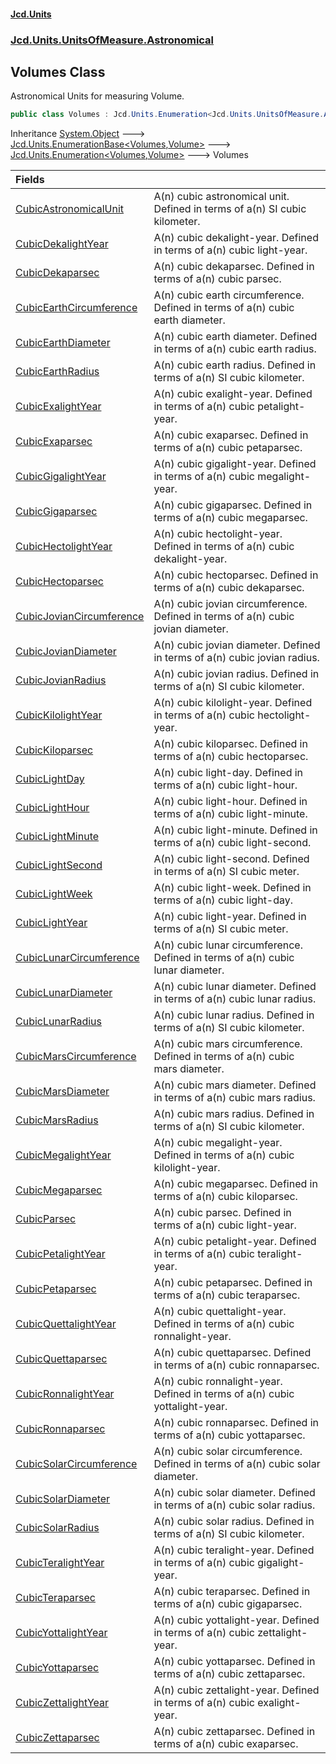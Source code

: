 #### [Jcd.Units](index.md 'index')
### [Jcd.Units.UnitsOfMeasure.Astronomical](Jcd.Units.UnitsOfMeasure.Astronomical.md 'Jcd.Units.UnitsOfMeasure.Astronomical')

## Volumes Class

Astronomical Units for measuring Volume.

```csharp
public class Volumes : Jcd.Units.Enumeration<Jcd.Units.UnitsOfMeasure.Astronomical.Volumes, Jcd.Units.UnitTypes.Volume>
```

Inheritance [System.Object](https://docs.microsoft.com/en-us/dotnet/api/System.Object 'System.Object') &#129106; [Jcd.Units.EnumerationBase&lt;](Jcd.Units.EnumerationBase_TEnumeration,T_.md 'Jcd.Units.EnumerationBase<TEnumeration,T>')[Volumes](Jcd.Units.UnitsOfMeasure.Astronomical.Volumes.md 'Jcd.Units.UnitsOfMeasure.Astronomical.Volumes')[,](Jcd.Units.EnumerationBase_TEnumeration,T_.md 'Jcd.Units.EnumerationBase<TEnumeration,T>')[Volume](Jcd.Units.UnitTypes.Volume.md 'Jcd.Units.UnitTypes.Volume')[&gt;](Jcd.Units.EnumerationBase_TEnumeration,T_.md 'Jcd.Units.EnumerationBase<TEnumeration,T>') &#129106; [Jcd.Units.Enumeration&lt;](Jcd.Units.Enumeration_TEnumeration,T_.md 'Jcd.Units.Enumeration<TEnumeration,T>')[Volumes](Jcd.Units.UnitsOfMeasure.Astronomical.Volumes.md 'Jcd.Units.UnitsOfMeasure.Astronomical.Volumes')[,](Jcd.Units.Enumeration_TEnumeration,T_.md 'Jcd.Units.Enumeration<TEnumeration,T>')[Volume](Jcd.Units.UnitTypes.Volume.md 'Jcd.Units.UnitTypes.Volume')[&gt;](Jcd.Units.Enumeration_TEnumeration,T_.md 'Jcd.Units.Enumeration<TEnumeration,T>') &#129106; Volumes

| Fields | |
| :--- | :--- |
| [CubicAstronomicalUnit](Jcd.Units.UnitsOfMeasure.Astronomical.Volumes.CubicAstronomicalUnit.md 'Jcd.Units.UnitsOfMeasure.Astronomical.Volumes.CubicAstronomicalUnit') | A(n) cubic astronomical unit. Defined in terms of a(n) SI cubic kilometer. |
| [CubicDekalightYear](Jcd.Units.UnitsOfMeasure.Astronomical.Volumes.CubicDekalightYear.md 'Jcd.Units.UnitsOfMeasure.Astronomical.Volumes.CubicDekalightYear') | A(n) cubic dekalight-year. Defined in terms of a(n) cubic light-year. |
| [CubicDekaparsec](Jcd.Units.UnitsOfMeasure.Astronomical.Volumes.CubicDekaparsec.md 'Jcd.Units.UnitsOfMeasure.Astronomical.Volumes.CubicDekaparsec') | A(n) cubic dekaparsec. Defined in terms of a(n) cubic parsec. |
| [CubicEarthCircumference](Jcd.Units.UnitsOfMeasure.Astronomical.Volumes.CubicEarthCircumference.md 'Jcd.Units.UnitsOfMeasure.Astronomical.Volumes.CubicEarthCircumference') | A(n) cubic earth circumference. Defined in terms of a(n) cubic earth diameter. |
| [CubicEarthDiameter](Jcd.Units.UnitsOfMeasure.Astronomical.Volumes.CubicEarthDiameter.md 'Jcd.Units.UnitsOfMeasure.Astronomical.Volumes.CubicEarthDiameter') | A(n) cubic earth diameter. Defined in terms of a(n) cubic earth radius. |
| [CubicEarthRadius](Jcd.Units.UnitsOfMeasure.Astronomical.Volumes.CubicEarthRadius.md 'Jcd.Units.UnitsOfMeasure.Astronomical.Volumes.CubicEarthRadius') | A(n) cubic earth radius. Defined in terms of a(n) SI cubic kilometer. |
| [CubicExalightYear](Jcd.Units.UnitsOfMeasure.Astronomical.Volumes.CubicExalightYear.md 'Jcd.Units.UnitsOfMeasure.Astronomical.Volumes.CubicExalightYear') | A(n) cubic exalight-year. Defined in terms of a(n) cubic petalight-year. |
| [CubicExaparsec](Jcd.Units.UnitsOfMeasure.Astronomical.Volumes.CubicExaparsec.md 'Jcd.Units.UnitsOfMeasure.Astronomical.Volumes.CubicExaparsec') | A(n) cubic exaparsec. Defined in terms of a(n) cubic petaparsec. |
| [CubicGigalightYear](Jcd.Units.UnitsOfMeasure.Astronomical.Volumes.CubicGigalightYear.md 'Jcd.Units.UnitsOfMeasure.Astronomical.Volumes.CubicGigalightYear') | A(n) cubic gigalight-year. Defined in terms of a(n) cubic megalight-year. |
| [CubicGigaparsec](Jcd.Units.UnitsOfMeasure.Astronomical.Volumes.CubicGigaparsec.md 'Jcd.Units.UnitsOfMeasure.Astronomical.Volumes.CubicGigaparsec') | A(n) cubic gigaparsec. Defined in terms of a(n) cubic megaparsec. |
| [CubicHectolightYear](Jcd.Units.UnitsOfMeasure.Astronomical.Volumes.CubicHectolightYear.md 'Jcd.Units.UnitsOfMeasure.Astronomical.Volumes.CubicHectolightYear') | A(n) cubic hectolight-year. Defined in terms of a(n) cubic dekalight-year. |
| [CubicHectoparsec](Jcd.Units.UnitsOfMeasure.Astronomical.Volumes.CubicHectoparsec.md 'Jcd.Units.UnitsOfMeasure.Astronomical.Volumes.CubicHectoparsec') | A(n) cubic hectoparsec. Defined in terms of a(n) cubic dekaparsec. |
| [CubicJovianCircumference](Jcd.Units.UnitsOfMeasure.Astronomical.Volumes.CubicJovianCircumference.md 'Jcd.Units.UnitsOfMeasure.Astronomical.Volumes.CubicJovianCircumference') | A(n) cubic jovian circumference. Defined in terms of a(n) cubic jovian diameter. |
| [CubicJovianDiameter](Jcd.Units.UnitsOfMeasure.Astronomical.Volumes.CubicJovianDiameter.md 'Jcd.Units.UnitsOfMeasure.Astronomical.Volumes.CubicJovianDiameter') | A(n) cubic jovian diameter. Defined in terms of a(n) cubic jovian radius. |
| [CubicJovianRadius](Jcd.Units.UnitsOfMeasure.Astronomical.Volumes.CubicJovianRadius.md 'Jcd.Units.UnitsOfMeasure.Astronomical.Volumes.CubicJovianRadius') | A(n) cubic jovian radius. Defined in terms of a(n) SI cubic kilometer. |
| [CubicKilolightYear](Jcd.Units.UnitsOfMeasure.Astronomical.Volumes.CubicKilolightYear.md 'Jcd.Units.UnitsOfMeasure.Astronomical.Volumes.CubicKilolightYear') | A(n) cubic kilolight-year. Defined in terms of a(n) cubic hectolight-year. |
| [CubicKiloparsec](Jcd.Units.UnitsOfMeasure.Astronomical.Volumes.CubicKiloparsec.md 'Jcd.Units.UnitsOfMeasure.Astronomical.Volumes.CubicKiloparsec') | A(n) cubic kiloparsec. Defined in terms of a(n) cubic hectoparsec. |
| [CubicLightDay](Jcd.Units.UnitsOfMeasure.Astronomical.Volumes.CubicLightDay.md 'Jcd.Units.UnitsOfMeasure.Astronomical.Volumes.CubicLightDay') | A(n) cubic light-day. Defined in terms of a(n) cubic light-hour. |
| [CubicLightHour](Jcd.Units.UnitsOfMeasure.Astronomical.Volumes.CubicLightHour.md 'Jcd.Units.UnitsOfMeasure.Astronomical.Volumes.CubicLightHour') | A(n) cubic light-hour. Defined in terms of a(n) cubic light-minute. |
| [CubicLightMinute](Jcd.Units.UnitsOfMeasure.Astronomical.Volumes.CubicLightMinute.md 'Jcd.Units.UnitsOfMeasure.Astronomical.Volumes.CubicLightMinute') | A(n) cubic light-minute. Defined in terms of a(n) cubic light-second. |
| [CubicLightSecond](Jcd.Units.UnitsOfMeasure.Astronomical.Volumes.CubicLightSecond.md 'Jcd.Units.UnitsOfMeasure.Astronomical.Volumes.CubicLightSecond') | A(n) cubic light-second. Defined in terms of a(n) SI cubic meter. |
| [CubicLightWeek](Jcd.Units.UnitsOfMeasure.Astronomical.Volumes.CubicLightWeek.md 'Jcd.Units.UnitsOfMeasure.Astronomical.Volumes.CubicLightWeek') | A(n) cubic light-week. Defined in terms of a(n) cubic light-day. |
| [CubicLightYear](Jcd.Units.UnitsOfMeasure.Astronomical.Volumes.CubicLightYear.md 'Jcd.Units.UnitsOfMeasure.Astronomical.Volumes.CubicLightYear') | A(n) cubic light-year. Defined in terms of a(n) SI cubic meter. |
| [CubicLunarCircumference](Jcd.Units.UnitsOfMeasure.Astronomical.Volumes.CubicLunarCircumference.md 'Jcd.Units.UnitsOfMeasure.Astronomical.Volumes.CubicLunarCircumference') | A(n) cubic lunar circumference. Defined in terms of a(n) cubic lunar diameter. |
| [CubicLunarDiameter](Jcd.Units.UnitsOfMeasure.Astronomical.Volumes.CubicLunarDiameter.md 'Jcd.Units.UnitsOfMeasure.Astronomical.Volumes.CubicLunarDiameter') | A(n) cubic lunar diameter. Defined in terms of a(n) cubic lunar radius. |
| [CubicLunarRadius](Jcd.Units.UnitsOfMeasure.Astronomical.Volumes.CubicLunarRadius.md 'Jcd.Units.UnitsOfMeasure.Astronomical.Volumes.CubicLunarRadius') | A(n) cubic lunar radius. Defined in terms of a(n) SI cubic kilometer. |
| [CubicMarsCircumference](Jcd.Units.UnitsOfMeasure.Astronomical.Volumes.CubicMarsCircumference.md 'Jcd.Units.UnitsOfMeasure.Astronomical.Volumes.CubicMarsCircumference') | A(n) cubic mars circumference. Defined in terms of a(n) cubic mars diameter. |
| [CubicMarsDiameter](Jcd.Units.UnitsOfMeasure.Astronomical.Volumes.CubicMarsDiameter.md 'Jcd.Units.UnitsOfMeasure.Astronomical.Volumes.CubicMarsDiameter') | A(n) cubic mars diameter. Defined in terms of a(n) cubic mars radius. |
| [CubicMarsRadius](Jcd.Units.UnitsOfMeasure.Astronomical.Volumes.CubicMarsRadius.md 'Jcd.Units.UnitsOfMeasure.Astronomical.Volumes.CubicMarsRadius') | A(n) cubic mars radius. Defined in terms of a(n) SI cubic kilometer. |
| [CubicMegalightYear](Jcd.Units.UnitsOfMeasure.Astronomical.Volumes.CubicMegalightYear.md 'Jcd.Units.UnitsOfMeasure.Astronomical.Volumes.CubicMegalightYear') | A(n) cubic megalight-year. Defined in terms of a(n) cubic kilolight-year. |
| [CubicMegaparsec](Jcd.Units.UnitsOfMeasure.Astronomical.Volumes.CubicMegaparsec.md 'Jcd.Units.UnitsOfMeasure.Astronomical.Volumes.CubicMegaparsec') | A(n) cubic megaparsec. Defined in terms of a(n) cubic kiloparsec. |
| [CubicParsec](Jcd.Units.UnitsOfMeasure.Astronomical.Volumes.CubicParsec.md 'Jcd.Units.UnitsOfMeasure.Astronomical.Volumes.CubicParsec') | A(n) cubic parsec. Defined in terms of a(n) cubic light-year. |
| [CubicPetalightYear](Jcd.Units.UnitsOfMeasure.Astronomical.Volumes.CubicPetalightYear.md 'Jcd.Units.UnitsOfMeasure.Astronomical.Volumes.CubicPetalightYear') | A(n) cubic petalight-year. Defined in terms of a(n) cubic teralight-year. |
| [CubicPetaparsec](Jcd.Units.UnitsOfMeasure.Astronomical.Volumes.CubicPetaparsec.md 'Jcd.Units.UnitsOfMeasure.Astronomical.Volumes.CubicPetaparsec') | A(n) cubic petaparsec. Defined in terms of a(n) cubic teraparsec. |
| [CubicQuettalightYear](Jcd.Units.UnitsOfMeasure.Astronomical.Volumes.CubicQuettalightYear.md 'Jcd.Units.UnitsOfMeasure.Astronomical.Volumes.CubicQuettalightYear') | A(n) cubic quettalight-year. Defined in terms of a(n) cubic ronnalight-year. |
| [CubicQuettaparsec](Jcd.Units.UnitsOfMeasure.Astronomical.Volumes.CubicQuettaparsec.md 'Jcd.Units.UnitsOfMeasure.Astronomical.Volumes.CubicQuettaparsec') | A(n) cubic quettaparsec. Defined in terms of a(n) cubic ronnaparsec. |
| [CubicRonnalightYear](Jcd.Units.UnitsOfMeasure.Astronomical.Volumes.CubicRonnalightYear.md 'Jcd.Units.UnitsOfMeasure.Astronomical.Volumes.CubicRonnalightYear') | A(n) cubic ronnalight-year. Defined in terms of a(n) cubic yottalight-year. |
| [CubicRonnaparsec](Jcd.Units.UnitsOfMeasure.Astronomical.Volumes.CubicRonnaparsec.md 'Jcd.Units.UnitsOfMeasure.Astronomical.Volumes.CubicRonnaparsec') | A(n) cubic ronnaparsec. Defined in terms of a(n) cubic yottaparsec. |
| [CubicSolarCircumference](Jcd.Units.UnitsOfMeasure.Astronomical.Volumes.CubicSolarCircumference.md 'Jcd.Units.UnitsOfMeasure.Astronomical.Volumes.CubicSolarCircumference') | A(n) cubic solar circumference. Defined in terms of a(n) cubic solar diameter. |
| [CubicSolarDiameter](Jcd.Units.UnitsOfMeasure.Astronomical.Volumes.CubicSolarDiameter.md 'Jcd.Units.UnitsOfMeasure.Astronomical.Volumes.CubicSolarDiameter') | A(n) cubic solar diameter. Defined in terms of a(n) cubic solar radius. |
| [CubicSolarRadius](Jcd.Units.UnitsOfMeasure.Astronomical.Volumes.CubicSolarRadius.md 'Jcd.Units.UnitsOfMeasure.Astronomical.Volumes.CubicSolarRadius') | A(n) cubic solar radius. Defined in terms of a(n) SI cubic kilometer. |
| [CubicTeralightYear](Jcd.Units.UnitsOfMeasure.Astronomical.Volumes.CubicTeralightYear.md 'Jcd.Units.UnitsOfMeasure.Astronomical.Volumes.CubicTeralightYear') | A(n) cubic teralight-year. Defined in terms of a(n) cubic gigalight-year. |
| [CubicTeraparsec](Jcd.Units.UnitsOfMeasure.Astronomical.Volumes.CubicTeraparsec.md 'Jcd.Units.UnitsOfMeasure.Astronomical.Volumes.CubicTeraparsec') | A(n) cubic teraparsec. Defined in terms of a(n) cubic gigaparsec. |
| [CubicYottalightYear](Jcd.Units.UnitsOfMeasure.Astronomical.Volumes.CubicYottalightYear.md 'Jcd.Units.UnitsOfMeasure.Astronomical.Volumes.CubicYottalightYear') | A(n) cubic yottalight-year. Defined in terms of a(n) cubic zettalight-year. |
| [CubicYottaparsec](Jcd.Units.UnitsOfMeasure.Astronomical.Volumes.CubicYottaparsec.md 'Jcd.Units.UnitsOfMeasure.Astronomical.Volumes.CubicYottaparsec') | A(n) cubic yottaparsec. Defined in terms of a(n) cubic zettaparsec. |
| [CubicZettalightYear](Jcd.Units.UnitsOfMeasure.Astronomical.Volumes.CubicZettalightYear.md 'Jcd.Units.UnitsOfMeasure.Astronomical.Volumes.CubicZettalightYear') | A(n) cubic zettalight-year. Defined in terms of a(n) cubic exalight-year. |
| [CubicZettaparsec](Jcd.Units.UnitsOfMeasure.Astronomical.Volumes.CubicZettaparsec.md 'Jcd.Units.UnitsOfMeasure.Astronomical.Volumes.CubicZettaparsec') | A(n) cubic zettaparsec. Defined in terms of a(n) cubic exaparsec. |
